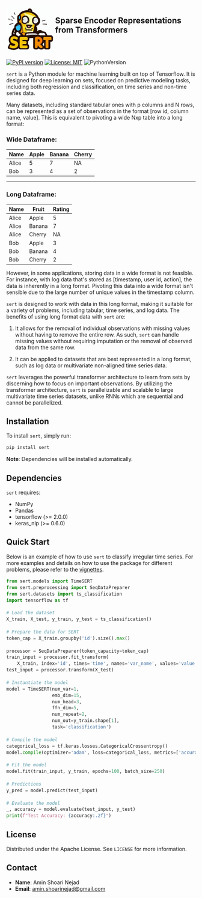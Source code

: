 <img src="sert_logo.jpeg" width="130" height="130" align="left"> 

## Sparse Encoder Representations from Transformers

<br clear="left" />


[![PyPI version](https://badge.fury.io/py/sert.svg)](https://badge.fury.io/py/sert)
[![License: MIT](https://img.shields.io/badge/License-MIT-yellow.svg)](https://opensource.org/licenses/MIT)
![PythonVersion](https://img.shields.io/badge/python-3.8%20%7C%203.9%20%7C%203.10-blue)

`sert` is a Python module for machine learning built on top of Tensorflow. It is designed for deep learning on sets, focused on predictive modeling tasks, including both regression and classification, on time series and non-time series data.

Many datasets, including standard tabular ones with p columns and N rows, can be represented as a set of observations in the format [row id, column name, value]. This is equivalent to pivoting a wide Nxp table into a long format:

### Wide Dataframe:

| Name  | Apple | Banana | Cherry |
|-------|-------|--------|--------|
| Alice | 5     | 7      | NA     |
| Bob   | 3     | 4      | 2      |

---

### Long Dataframe:

| Name  | Fruit  | Rating |
|-------|--------|--------|
| Alice | Apple  | 5      |
| Alice | Banana | 7      |
| Alice | Cherry | NA     | 
| Bob   | Apple  | 3      |
| Bob   | Banana | 4      |
| Bob   | Cherry | 2      |


However, in some applications, storing data in a wide format is not feasible. For instance, with log data that's stored as [timestamp, user id, action], the data is inherently in a long format. Pivoting this data into a wide format isn't sensible due to the large number of unique values in the timestamp column.

`sert` is designed to work with data in this long format, making it suitable for a variety of problems, including tabular, time series, and log data. The benefits of using long format data with `sert` are:

1. It allows for the removal of individual observations with missing values without having to remove the entire row. As such, `sert` can handle missing values without requiring imputation or the removal of observed data from the same row.

2. It can be applied to datasets that are best represented in a long format, such as log data or multivariate non-aligned time series data.

`sert` leverages the powerful transformer architecture to learn from sets by discerning how to focus on important observations. By utilizing the transformer architecture, `sert` is parallelizable and scalable to large multivariate time series datasets, unlike RNNs which are sequential and cannot be parallelized.

## Installation

To install `sert`, simply run:

```bash
pip install sert
```

**Note**: Dependencies will be installed automatically.

## Dependencies

`sert` requires:

- NumPy
- Pandas
- tensorflow (>= 2.0.0)
- keras_nlp (>= 0.6.0)


## Quick Start

Below is an example of how to use `sert` to classify irregular time series. For more examples and details on how to use the package for different problems, please refer to the [vignettes](https://github.com/Aminsn/sert/tree/master/vignettes).

```python
from sert.models import TimeSERT
from sert.preprocessing import SeqDataPreparer
from sert.datasets import ts_classification
import tensorflow as tf

# Load the dataset
X_train, X_test, y_train, y_test = ts_classification()

# Prepare the data for SERT
token_cap = X_train.groupby('id').size().max()

processor = SeqDataPreparer(token_capacity=token_cap)
train_input = processor.fit_transform(
    X_train, index='id', times='time', names='var_name', values='value')
test_input = processor.transform(X_test)

# Instantiate the model
model = TimeSERT(num_var=1,
                 emb_dim=15,
                 num_head=3,
                 ffn_dim=5,
                 num_repeat=2,
                 num_out=y_train.shape[1],
                 task='classification')

# Compile the model
categorical_loss = tf.keras.losses.CategoricalCrossentropy()
model.compile(optimizer='adam', loss=categorical_loss, metrics=['accuracy'])

# Fit the model
model.fit(train_input, y_train, epochs=100, batch_size=250)

# Predictions
y_pred = model.predict(test_input)

# Evaluate the model
_, accuracy = model.evaluate(test_input, y_test)
print(f"Test Accuracy: {accuracy:.2f}")
```


## License

Distributed under the Apache License. See `LICENSE` for more information.

## Contact

- **Name**: Amin Shoari Nejad
- **Email**: amin.shoarinejad@gmail.com
